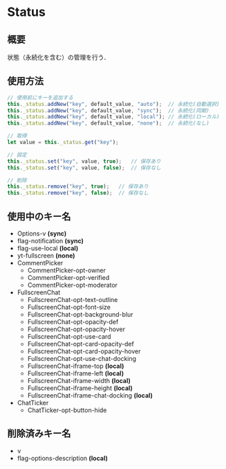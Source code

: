 # Status

## 概要
状態（永続化を含む）の管理を行う．

## 使用方法
```js
// 使用前にキーを追加する
this._status.addNew("key", default_value, "auto");	// 永続化(自動選択)
this._status.addNew("key", default_value, "sync");	// 永続化(同期)
this._status.addNew("key", default_value, "local");	// 永続化(ローカル)
this._status.addNew("key", default_value, "none");	// 永続化(なし)

// 取得
let value = this._status.get("key");

// 設定
this._status.set("key", value, true);	// 保存あり
this._status.set("key", value, false);	// 保存なし

// 削除
this._status.remove("key", true);	// 保存あり
this._status.remove("key", false);	// 保存なし
```

## 使用中のキー名
* Options-v **(sync)**
* flag-notification **(sync)**
* flag-use-local **(local)**
* yt-fullscreen **(none)**
* CommentPicker
  * CommentPicker-opt-owner
  * CommentPicker-opt-verified
  * CommentPicker-opt-moderator
* FullscreenChat
  * FullscreenChat-opt-text-outline
  * FullscreenChat-opt-font-size
  * FullscreenChat-opt-background-blur
  * FullscreenChat-opt-opacity-def
  * FullscreenChat-opt-opacity-hover
  * FullscreenChat-opt-use-card
  * FullscreenChat-opt-card-opacity-def
  * FullscreenChat-opt-card-opacity-hover
  * FullscreenChat-opt-use-chat-docking
  * FullscreenChat-iframe-top **(local)**
  * FullscreenChat-iframe-left **(local)**
  * FullscreenChat-iframe-width **(local)**
  * FullscreenChat-iframe-height **(local)**
  * FullscreenChat-iframe-chat-docking **(local)**
* ChatTicker
  * ChatTicker-opt-button-hide

## 削除済みキー名
* v
* flag-options-description **(local)**
